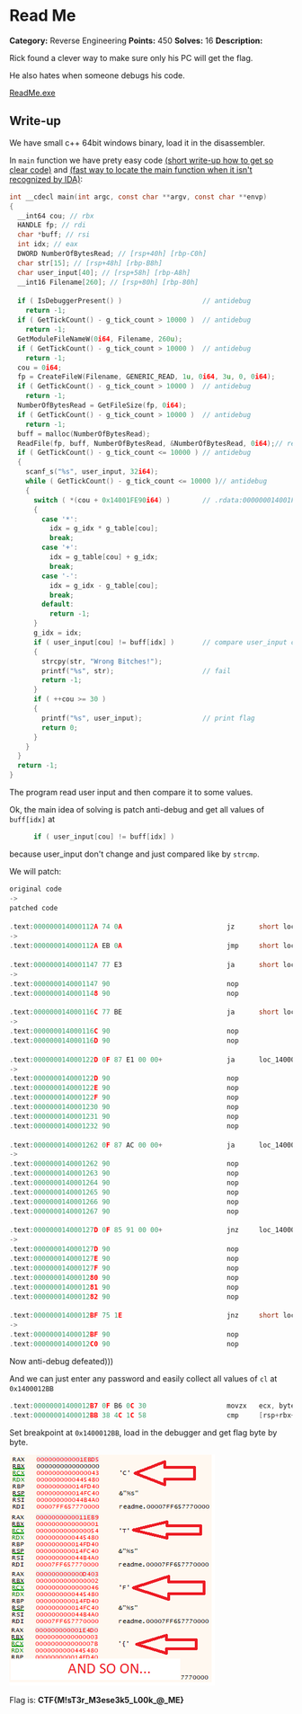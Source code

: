 # Read Me

**Category:** Reverse Engineering
**Points:** 450
**Solves:** 16
**Description:**

Rick found a clever way to make sure only his PC will get the flag.

He also hates when someone debugs his code.

[ReadMe.exe](ReadMe.exe)

## Write-up

We have small c++ 64bit windows binary, load it in the disassembler.

In `main` function we have prety easy code [(short write-up how to get so clear code)](https://github.com/KosBeg/ctf-writeups/issues/1#issuecomment-446560726) and [(fast way to locate the main function when it isn't recognized by IDA)](https://github.com/KosBeg/ctf-writeups/issues/1#issuecomment-446636801):
```C
int __cdecl main(int argc, const char **argv, const char **envp)
{
  __int64 cou; // rbx
  HANDLE fp; // rdi
  char *buff; // rsi
  int idx; // eax
  DWORD NumberOfBytesRead; // [rsp+40h] [rbp-C0h]
  char str[15]; // [rsp+48h] [rbp-B8h]
  char user_input[40]; // [rsp+58h] [rbp-A8h]
  __int16 Filename[260]; // [rsp+80h] [rbp-80h]

  if ( IsDebuggerPresent() )                    // antidebug
    return -1;
  if ( GetTickCount() - g_tick_count > 10000 )  // antidebug
    return -1;
  GetModuleFileNameW(0i64, Filename, 260u);
  if ( GetTickCount() - g_tick_count > 10000 )  // antidebug
    return -1;
  cou = 0i64;
  fp = CreateFileW(Filename, GENERIC_READ, 1u, 0i64, 3u, 0, 0i64);
  if ( GetTickCount() - g_tick_count > 10000 )  // antidebug
    return -1;
  NumberOfBytesRead = GetFileSize(fp, 0i64);
  if ( GetTickCount() - g_tick_count > 10000 )  // antidebug
    return -1;
  buff = malloc(NumberOfBytesRead);
  ReadFile(fp, buff, NumberOfBytesRead, &NumberOfBytesRead, 0i64);// read file
  if ( GetTickCount() - g_tick_count <= 10000 ) // antidebug
  {
    scanf_s("%s", user_input, 32i64);
    while ( GetTickCount() - g_tick_count <= 10000 )// antidebug
    {
      switch ( *(cou + 0x14001FE90i64) )        // .rdata:000000014001FE90                 db '+--+-++--+-+-++--++-++*+-+-+-+',0
      {
        case '*':
          idx = g_idx * g_table[cou];
          break;
        case '+':
          idx = g_table[cou] + g_idx;
          break;
        case '-':
          idx = g_idx - g_table[cou];
          break;
        default:
          return -1;
      }
      g_idx = idx;
      if ( user_input[cou] != buff[idx] )       // compare user_input char to some other char
      {
        strcpy(str, "Wrong Bitches!");
        printf("%s", str);                      // fail
        return -1;
      }
      if ( ++cou >= 30 )
      {
        printf("%s", user_input);               // print flag
        return 0;
      }
    }
  }
  return -1;
}
```

The program read user input and then compare it to some values.

Ok, the main idea of solving is patch anti-debug and get all values of `buff[idx]` at
```C
      if ( user_input[cou] != buff[idx] )
```
because user_input don't change and just compared like by `strcmp`.

We will patch:
```C
original code
->
patched code

.text:000000014000112A 74 0A                          jz      short loc_140001136
->
.text:000000014000112A EB 0A                          jmp     short loc_140001136

.text:0000000140001147 77 E3                          ja      short loc_14000112C
->
.text:0000000140001147 90                             nop
.text:0000000140001148 90                             nop

.text:000000014000116C 77 BE                          ja      short loc_14000112C
->
.text:000000014000116C 90                             nop
.text:000000014000116D 90                             nop

.text:000000014000122D 0F 87 E1 00 00+                ja      loc_140001314
->
.text:000000014000122D 90                             nop
.text:000000014000122E 90                             nop
.text:000000014000122F 90                             nop
.text:0000000140001230 90                             nop
.text:0000000140001231 90                             nop
.text:0000000140001232 90                             nop

.text:0000000140001262 0F 87 AC 00 00+                ja      loc_140001314
->
.text:0000000140001262 90                             nop
.text:0000000140001263 90                             nop
.text:0000000140001264 90                             nop
.text:0000000140001265 90                             nop
.text:0000000140001266 90                             nop
.text:0000000140001267 90                             nop

.text:000000014000127D 0F 85 91 00 00+                jnz     loc_140001314
->
.text:000000014000127D 90                             nop
.text:000000014000127E 90                             nop
.text:000000014000127F 90                             nop
.text:0000000140001280 90                             nop
.text:0000000140001281 90                             nop
.text:0000000140001282 90                             nop

.text:00000001400012BF 75 1E                          jnz     short loc_1400012DF
->
.text:00000001400012BF 90                             nop
.text:00000001400012C0 90                             nop
```

Now anti-debug defeated)))

And we can just enter any password and easily collect all values of `cl` at `0x1400012BB` 

```C
.text:00000001400012B7 0F B6 0C 30                    movzx   ecx, byte ptr [rax+rsi]
.text:00000001400012BB 38 4C 1C 58                    cmp     [rsp+rbx+2A0h+user_input], cl     ; <<< HERE
```

Set breakpoint at `0x1400012BB`, load in the debugger and get flag byte by byte.

![values](values.png)

Flag is: **CTF{M!sT3r_M3ese3k5_L00k_@_ME}**

